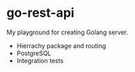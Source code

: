 # go-rest-api
My playground for creating Golang server.

- Hierrachy package and routing
- PostgreSQL
- Integration tests
